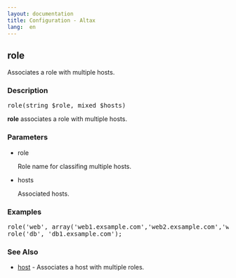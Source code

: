 ```yaml
---
layout: documentation
title: Configuration - Altax
lang:  en
---
```

## role

Associates a role with multiple hosts.

### Description

<pre class="php-nonumber">
role(string $role, mixed $hosts)
</pre>

**role** associates a role with multiple hosts.

### Parameters

* role

  Role name for classifing multiple hosts.

* hosts

  Associated hosts.

### Examples

<pre class="php-nonumber">
role('web', array('web1.exsample.com','web2.exsample.com','web3.exsample.com'));
role('db', 'db1.exsample.com');
</pre>

### See Also

* [host](/altax/documentation/configuration/host.html) - Associates a host with multiple roles.

